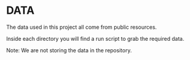 DATA
=====

The data used in this project all come from public resources.

Inside each directory you will find a run script to grab the required data.

Note: We are not storing the data in the repository.

